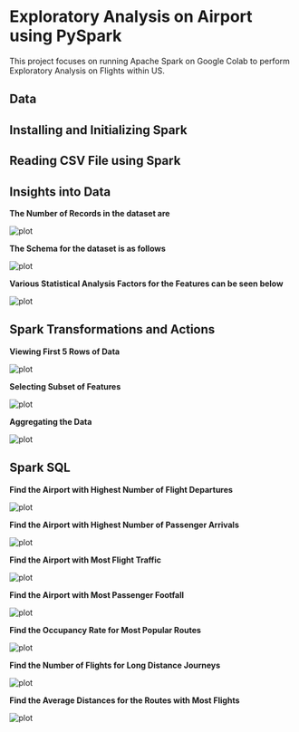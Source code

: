 # Exploratory Analysis on Airport using PySpark
This project focuses on running Apache Spark on Google Colab to perform Exploratory Analysis on Flights within US.
## Data

## Installing  and Initializing Spark

## Reading CSV File using Spark

## Insights into Data

**The Number of Records in the dataset are**

![plot](./query_images/count_rows.JPG)

**The Schema for the dataset is as follows**

![plot](./query_images/schema.JPG)

**Various Statistical Analysis Factors for the Features can be seen below**

![plot](./query_images/describe.JPG)

## Spark Transformations and Actions

**Viewing First 5 Rows of Data**

![plot](./query_images/show.JPG)

**Selecting Subset of Features**

![plot](./query_images/subset.JPG)

**Aggregating the Data**

![plot](./query_images/aggregate.JPG)

## Spark SQL

**Find the Airport with Highest Number of Flight Departures**

![plot](./query_images/highest_flight_departures.JPG)

**Find the Airport with Highest Number of Passenger Arrivals**

![plot](./query_images/highest_passenger_arrival.JPG)

**Find the Airport with Most Flight Traffic**

![plot](./query_images/airport_most_flights.JPG)

**Find the Airport with Most Passenger Footfall**

![plot](./query_images/airport_most_passengers.JPG)

**Find the Occupancy Rate for Most Popular Routes**

![plot](./query_images/occupancy_rates.JPG)

**Find the Number of Flights for Long Distance Journeys**

![plot](./query_images/FvD1.JPG)

**Find the Average Distances for the Routes with Most Flights**

![plot](./query_images/FvD2.JPG)
